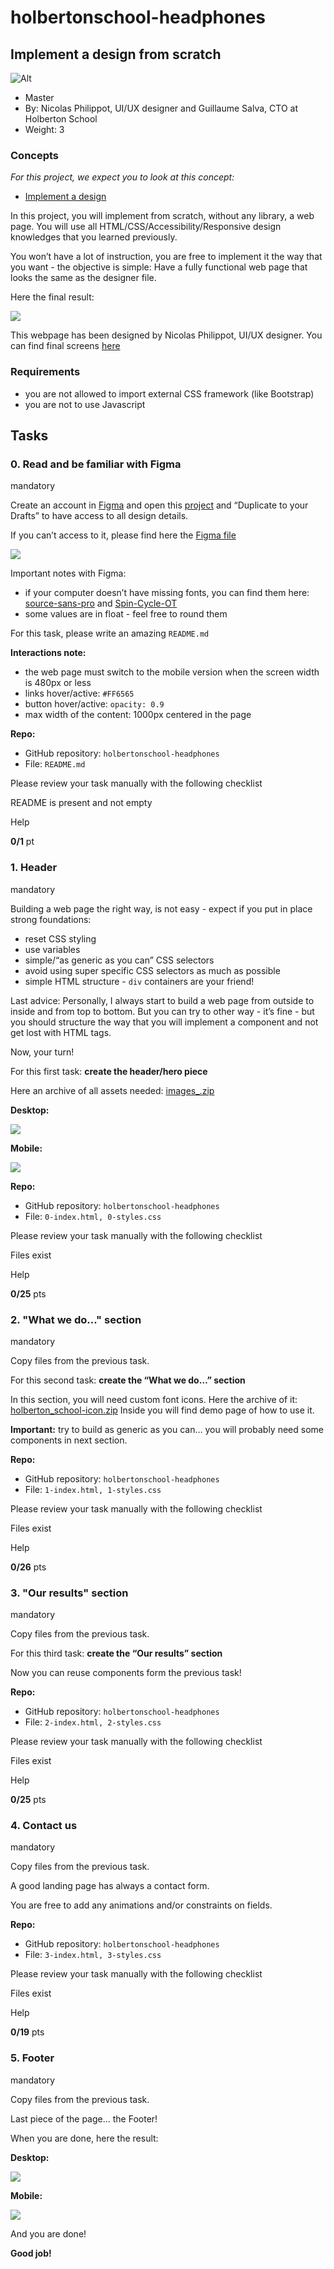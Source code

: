 # holbertonschool-headphones
## Implement a design from scratch

![Alt](/img/exemple.png)

-   Master
-   By:  Nicolas Philippot, UI/UX designer and Guillaume Salva, CTO at Holberton School
-   Weight:  3

### Concepts

_For this project, we expect you to look at this concept:_

-   [Implement a design](https://intranet.hbtn.io/concepts/963)

In this project, you will implement from scratch, without any library, a web page. You will use all HTML/CSS/Accessibility/Responsive design knowledges that you learned previously.

You won’t have a lot of instruction, you are free to implement it the way that you want - the objective is simple: Have a fully functional web page that looks the same as the designer file.

Here the final result:

![](https://s3.eu-west-3.amazonaws.com/hbtn.intranet/uploads/medias/2020/2/60df485eb772ecbad54a.jpg?X-Amz-Algorithm=AWS4-HMAC-SHA256&X-Amz-Credential=AKIA4MYA5JM5DUTZGMZG%2F20230406%2Feu-west-3%2Fs3%2Faws4_request&X-Amz-Date=20230406T065835Z&X-Amz-Expires=86400&X-Amz-SignedHeaders=host&X-Amz-Signature=793e26260425d8afcfa4381f01c07e3b9cb9c9b215930f49b5da7eef64ad33f4)

This webpage has been designed by Nicolas Philippot, UI/UX designer. You can find final screens  [here](https://intranet-projects-files.s3.amazonaws.com/holbertonschool-webstack/622/Archive.zip "here")

### Requirements

-   you are not allowed to import external CSS framework (like Bootstrap)
-   you are not to use Javascript

## Tasks

### 0. Read and be familiar with Figma

mandatory

Create an account in  [Figma](https://intranet.hbtn.io/rltoken/y6_o1T-HtCyTAGuOJqdA_g "Figma")  and open this  [project](https://intranet.hbtn.io/rltoken/SpYRV14tPxTZJSjU2Eoh4A "project")  and “Duplicate to your Drafts” to have access to all design details.

If you can’t access to it, please find here the  [Figma file](https://intranet.hbtn.io/rltoken/tWEPFyHyXyNO9Xfi2Er2EA "Figma file")

![](https://s3.eu-west-3.amazonaws.com/hbtn.intranet/uploads/medias/2020/3/559ad8d43fb61e310e2b.png?X-Amz-Algorithm=AWS4-HMAC-SHA256&X-Amz-Credential=AKIA4MYA5JM5DUTZGMZG%2F20230406%2Feu-west-3%2Fs3%2Faws4_request&X-Amz-Date=20230406T065835Z&X-Amz-Expires=86400&X-Amz-SignedHeaders=host&X-Amz-Signature=b2844fd32a066c013624233355d21ce3a0cf5c193de774219fcde8b1d52a8ba2)

Important notes with Figma:

-   if your computer doesn’t have missing fonts, you can find them here:  [source-sans-pro](https://intranet.hbtn.io/rltoken/yvx4-XkjAQJgHlN6RAoKWQ "source-sans-pro")  and  [Spin-Cycle-OT](https://intranet.hbtn.io/rltoken/Jw0FKYKB6l5_2Koto0duTA "Spin-Cycle-OT")
-   some values are in float - feel free to round them

For this task, please write an amazing  `README.md`

**Interactions note:**

-   the web page must switch to the mobile version when the screen width is 480px or less
-   links hover/active:  `#FF6565`
-   button hover/active:  `opacity: 0.9`
-   max width of the content: 1000px centered in the page

**Repo:**

-   GitHub repository:  `holbertonschool-headphones`
-   File:  `README.md`

Please review your task manually with the following checklist

[](https://intranet.hbtn.io/projects/2377#task-21818-carousel)

README is present and not empty

[](https://intranet.hbtn.io/projects/2377#task-21818-carousel)

Help

**0/1** pt

### 1. Header

mandatory

Building a web page the right way, is not easy - expect if you put in place strong foundations:

-   reset CSS styling
-   use variables
-   simple/“as generic as you can” CSS selectors
-   avoid using super specific CSS selectors as much as possible
-   simple HTML structure -  `div`  containers are your friend!

Last advice: Personally, I always start to build a web page from outside to inside and from top to bottom. But you can try to other way - it’s fine - but you should structure the way that you will implement a component and not get lost with HTML tags.

Now, your turn!

For this first task:  **create the header/hero piece**

Here an archive of all assets needed:  [images_.zip](https://s3.eu-west-3.amazonaws.com/hbtn.intranet/uploads/misc/2020/3/d1597894d79386c83b9b.zip?X-Amz-Algorithm=AWS4-HMAC-SHA256&X-Amz-Credential=AKIA4MYA5JM5DUTZGMZG%2F20230406%2Feu-west-3%2Fs3%2Faws4_request&X-Amz-Date=20230406T065835Z&X-Amz-Expires=345600&X-Amz-SignedHeaders=host&X-Amz-Signature=25a35c31d8b253d996c28974e81dbf0e256a5fb936736ce189389e1ab4e97b71 "images_.zip")

**Desktop:**

![](https://s3.eu-west-3.amazonaws.com/hbtn.intranet/uploads/medias/2020/3/4a93441c93989ad7ea72.gif?X-Amz-Algorithm=AWS4-HMAC-SHA256&X-Amz-Credential=AKIA4MYA5JM5DUTZGMZG%2F20230406%2Feu-west-3%2Fs3%2Faws4_request&X-Amz-Date=20230406T065835Z&X-Amz-Expires=86400&X-Amz-SignedHeaders=host&X-Amz-Signature=a1c1b1cf29fb1bdda6c9d9207e83a2d2d7d48a801284fb455402b1c39369e6af)

**Mobile:**

![](https://s3.eu-west-3.amazonaws.com/hbtn.intranet/uploads/medias/2020/3/75a582f98640445a2dbf.gif?X-Amz-Algorithm=AWS4-HMAC-SHA256&X-Amz-Credential=AKIA4MYA5JM5DUTZGMZG%2F20230406%2Feu-west-3%2Fs3%2Faws4_request&X-Amz-Date=20230406T065835Z&X-Amz-Expires=86400&X-Amz-SignedHeaders=host&X-Amz-Signature=845a0909f74d1fc18f8bf0a53479dc150e0d5f24aaa1e2a6a3304c4b0ff7987d)

**Repo:**

-   GitHub repository:  `holbertonschool-headphones`
-   File:  `0-index.html, 0-styles.css`

Please review your task manually with the following checklist

[](https://intranet.hbtn.io/projects/2377#task-21819-carousel)

Files exist

[](https://intranet.hbtn.io/projects/2377#task-21819-carousel)

Help

**0/25** pts

### 2. "What we do..." section

mandatory

Copy files from the previous task.

For this second task:  **create the “What we do…” section**

In this section, you will need custom font icons. Here the archive of it:  [holberton_school-icon.zip](https://s3.eu-west-3.amazonaws.com/hbtn.intranet/uploads/misc/2020/3/7159d988278de54d859d.zip?X-Amz-Algorithm=AWS4-HMAC-SHA256&X-Amz-Credential=AKIA4MYA5JM5DUTZGMZG%2F20230406%2Feu-west-3%2Fs3%2Faws4_request&X-Amz-Date=20230406T065835Z&X-Amz-Expires=345600&X-Amz-SignedHeaders=host&X-Amz-Signature=60d1964b61e9653efbf0a606ce0dcb7e56dc27b5b61e62c292a43479c2c67b2b "holberton_school-icon.zip")  Inside you will find demo page of how to use it.

**Important:**  try to build as generic as you can… you will probably need some components in next section.

**Repo:**

-   GitHub repository:  `holbertonschool-headphones`
-   File:  `1-index.html, 1-styles.css`

Please review your task manually with the following checklist

[](https://intranet.hbtn.io/projects/2377#task-21820-carousel)

Files exist

[](https://intranet.hbtn.io/projects/2377#task-21820-carousel)

Help

**0/26** pts

### 3. "Our results" section

mandatory

Copy files from the previous task.

For this third task:  **create the “Our results” section**

Now you can reuse components form the previous task!

**Repo:**

-   GitHub repository:  `holbertonschool-headphones`
-   File:  `2-index.html, 2-styles.css`

Please review your task manually with the following checklist

[](https://intranet.hbtn.io/projects/2377#task-21821-carousel)

Files exist

[](https://intranet.hbtn.io/projects/2377#task-21821-carousel)

Help

**0/25** pts

### 4. Contact us

mandatory

Copy files from the previous task.

A good landing page has always a contact form.

You are free to add any animations and/or constraints on fields.

**Repo:**

-   GitHub repository:  `holbertonschool-headphones`
-   File:  `3-index.html, 3-styles.css`

Please review your task manually with the following checklist

[](https://intranet.hbtn.io/projects/2377#task-21822-carousel)

Files exist

[](https://intranet.hbtn.io/projects/2377#task-21822-carousel)

Help

**0/19** pts

### 5. Footer

mandatory

Copy files from the previous task.

Last piece of the page… the Footer!

When you are done, here the result:

**Desktop:**

![](https://s3.eu-west-3.amazonaws.com/hbtn.intranet/uploads/medias/2020/3/3b5a9f7948a58d58bd43.gif?X-Amz-Algorithm=AWS4-HMAC-SHA256&X-Amz-Credential=AKIA4MYA5JM5DUTZGMZG%2F20230406%2Feu-west-3%2Fs3%2Faws4_request&X-Amz-Date=20230406T065835Z&X-Amz-Expires=86400&X-Amz-SignedHeaders=host&X-Amz-Signature=de2d32a6a2bddf461701df2e833c885bdd6394fc5d8ec66721371d65126ef7fa)

**Mobile:**

![](https://s3.eu-west-3.amazonaws.com/hbtn.intranet/uploads/medias/2020/3/83d6311e87d4775ca4b3.gif?X-Amz-Algorithm=AWS4-HMAC-SHA256&X-Amz-Credential=AKIA4MYA5JM5DUTZGMZG%2F20230406%2Feu-west-3%2Fs3%2Faws4_request&X-Amz-Date=20230406T065835Z&X-Amz-Expires=86400&X-Amz-SignedHeaders=host&X-Amz-Signature=698fbd1c7dcb8b77dc3433d955e1d7228c1ee2c514038e3425722382c22f6f85)

And you are done!

**Good job!**
